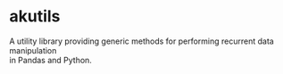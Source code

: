 # akutils

A utility library providing generic methods for performing recurrent data manipulation \
in Pandas and Python.
